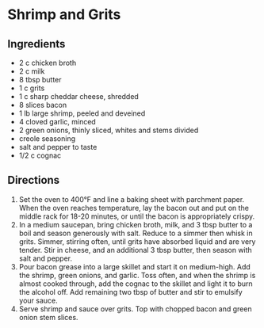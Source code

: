 # Shrimp and Grits

## Ingredients
* 2 c chicken broth
* 2 c milk
* 8 tbsp butter
* 1 c grits
* 1 c sharp cheddar cheese, shredded
* 8 slices bacon
* 1 lb large shrimp, peeled and deveined
* 4 cloved garlic, minced
* 2 green onions, thinly sliced, whites and stems divided
* creole seasoning
* salt and pepper to taste
* 1/2 c cognac

## Directions
1. Set the oven to 400°F and line a baking sheet with parchment paper. When the oven reaches temperature, lay the bacon out and put on the middle rack for 18-20 minutes, or until the bacon is appropriately crispy.
2. In a medium saucepan, bring chicken broth, milk, and 3 tbsp butter to a boil and season generously with salt. Reduce to a simmer then whisk in grits. Simmer, stirring often, until grits have absorbed liquid and are very tender. Stir in cheese, and an additional 3 tbsp butter, then season with salt and pepper.
3. Pour bacon grease into a large skillet and start it on medium-high. Add the shrimp, green onions, and garlic. Toss often, and when the shrimp is almost cooked through, add the cognac to the skillet and light it to burn the alcohol off. Add remaining two tbsp of butter and stir to emulsify your sauce.
4. Serve shrimp and sauce over grits. Top with chopped bacon and green onion stem slices.